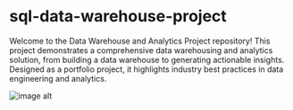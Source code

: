 # sql-data-warehouse-project
Welcome to the Data Warehouse and Analytics Project repository!
This project demonstrates a comprehensive data warehousing and analytics solution, from building a data warehouse to generating actionable insights. Designed as a portfolio project, it highlights industry best practices in data engineering and analytics.

![image alt](https://github.com/sahal-k/sql-data-warehouse-project/blob/ddd830b069398f9c203b0a1f5028ae74a40961af/docs/data_architecture.png)


